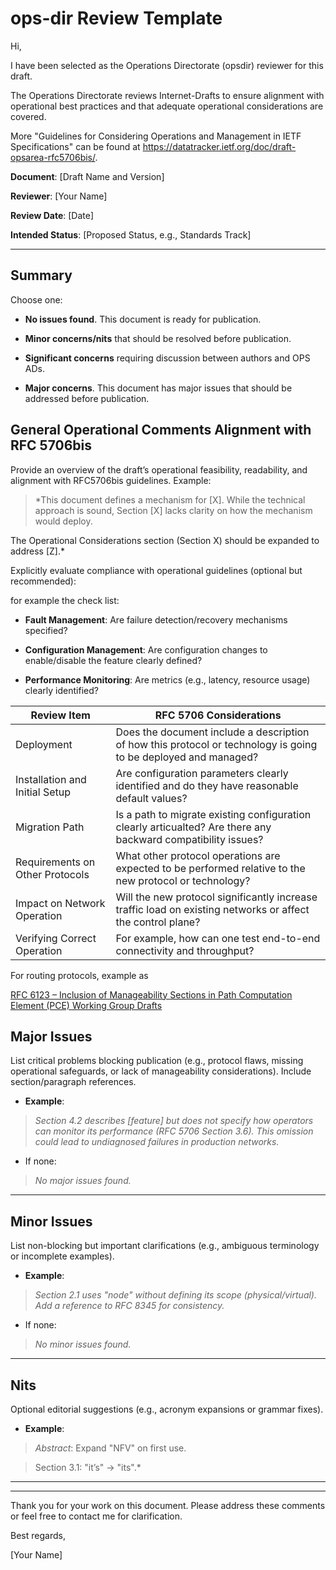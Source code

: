 # ops-dir Review Template

Hi, 

I have been selected as the Operations Directorate (opsdir) reviewer for this draft. 

The Operations Directorate reviews Internet-Drafts to ensure alignment with operational best practices and that adequate operational considerations are covered.

More "Guidelines for Considering Operations and Management in IETF Specifications" can be found at https://datatracker.ietf.org/doc/draft-opsarea-rfc5706bis/.

**Document**: [Draft Name and Version] 

**Reviewer**: [Your Name] 

**Review Date**: [Date] 

**Intended Status**: [Proposed Status, e.g., Standards Track] 


---
 

## **Summary** 

Choose one: 

- **No issues found**. This document is ready for publication. 

- **Minor concerns/nits** that should be resolved before publication. 

- **Significant concerns** requiring discussion between authors and OPS ADs. 
 
- **Major concerns**. This document has major issues that should be addressed before publication.

## **General Operational Comments Alignment with RFC 5706bis** 

Provide an overview of the draft’s operational feasibility, readability, and alignment with RFC5706bis guidelines. Example: 

> *This document defines a mechanism for [X]. While the technical approach is sound, Section [X] lacks clarity on how the mechanism would deploy.

The Operational Considerations section (Section X) should be expanded to address [Z].* 



Explicitly evaluate compliance with operational guidelines (optional but recommended): 

for example the check list: 

- **Fault Management**: Are failure detection/recovery mechanisms specified? 

- **Configuration Management**: Are configuration changes to enable/disable the feature clearly defined? 

- **Performance Monitoring**: Are metrics (e.g., latency, resource usage) clearly identified? 

| **Review Item**                | **RFC 5706 Considerations**                                                                               
|------------------------------- |-------------------------------------------------------------------------------------------------------
| Deployment                     | Does the document include a description of how this protocol or technology is going to be deployed and managed? 
| Installation and Initial Setup | Are configuration parameters clearly identified and do they have reasonable default values?           
| Migration Path                 | Is a path to migrate existing configuration clearly articualted? Are there any backward compatibility issues?                        
| Requirements on Other Protocols| What other protocol operations are expected to be performed relative to the new protocol or technology?    
| Impact on Network Operation    | Will the new protocol significantly increase traffic load on existing networks or affect the control plane?                       
| Verifying Correct Operation    | For example, how can one test end-to-end connectivity and throughput?                                            

 

For routing protocols, example as 

[RFC 6123 – Inclusion of Manageability Sections in Path Computation Element (PCE) Working Group Drafts](https://www.rfc-editor.org/rfc/rfc6123.html)

  

## **Major Issues** 

List critical problems blocking publication (e.g., protocol flaws, missing operational safeguards, or lack of manageability considerations). Include section/paragraph references. 

- **Example**: 

 > *Section 4.2 describes [feature] but does not specify how operators can monitor its performance (RFC 5706 Section 3.6). This omission could lead to undiagnosed failures in production networks.* 

- If none: 

 > *No major issues found.* 

 

---

## **Minor Issues** 

List non-blocking but important clarifications (e.g., ambiguous terminology or incomplete examples). 

- **Example**: 

 > *Section 2.1 uses "node" without defining its scope (physical/virtual). Add a reference to RFC 8345 for consistency.* 

- If none: 

 > *No minor issues found.* 

 

---

 

## **Nits** 

Optional editorial suggestions (e.g., acronym expansions or grammar fixes). 

- **Example**: 

 > *Abstract*: Expand "NFV" on first use. 

 > Section 3.1: "it’s" → "its".* 

 

---

 

 

 

---

 

Thank you for your work on this document. Please address these comments or feel free to contact me for clarification. 

 

Best regards, 

[Your Name] 

